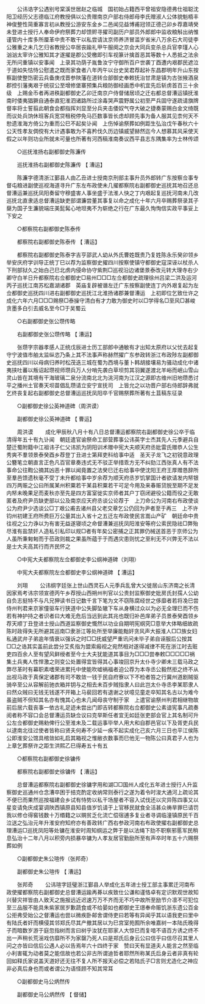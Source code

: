 <!-- { "loadSidebar": true } -->
　　公讳诰字公遇别号棠溪世居赵之临城　国初始占籍西平曾祖安隐德弗仕祖聪沈阳卫经历父志德临江府教授俱以公贵赠南京户部右侍郎母李氏赠淑人公体貌魁梧丰神俊整性简重寡言初从教授公游安东金乡二邑闻见益博甫冠领正德己卯乡荐嘉靖癸未登进士授行人奉命伊府祭葬力却馈赆寻擢司副历户部员外郎郎中监收粮斛出纳惟谨管内十库多所厘革中贵不敢干以私尝请汰京师养济冒滥岁省米八万余石大司徒李公雅重之未几乞归省教授公卒居丧踰礼甲午服阕之京会大同兵变杀总兵官李瑾人心汹汹太宰许公雅知其才遂擢是郡公受檄即引车视篆计擒首恶其等数十人悉抵之法余无所问重镇以安事闻　上录其功荫子胤鲁汝宁守御所百户世袭丁酉遭内艰郡民遮泣于道如失怙恃公慰遣之既而家食者八年丙午以台史吴君荐起补东昌郡明年升山东按察副使整饬密云兵备庚戌晋参陜藩在道转佥部御史奉敕抚治甘肃是镇为古张掖酒泉郡控引藩夷艰于统驭公至增修堡寨预集兵粮防御经画悉中机宜先后斩虏首百三十余级　上赐金币者再进秩副都御史乙卯迁南京户侍督储居顷之迁右都总督漕运镇抚淮南时倭夷猖獗自通泰直犯淮泗诸路所过涂毒哭声震野属公初至严兵固守遂疏请旗牌督率将士誓翦此朝食会都指挥刘显至分兵夹击倭奴气夺大破之捷奏蒙赐白金文绮既而议处兵饷休班客兵宽贷租税停免马匹数事皆长虑却顾先事为备人服其见柰何天不愸遗淮海方倚公为重而公巳不起矣讣闻　上伤悼谕祭葬如例距生弘治戊午春秋六十公天性孝友倜傥有大计遇事敢为不喜矜伐久历边镇威望赫然迄今人想慕其风采使天假之以年则功业所就未可量也所著有河西稿淮南奏议西平县志东隅集率为士林传颂 

　　○巡抚淮扬右副都御史陈濂传 

　　巡抚淮扬右副都御史陈濂传 【 漕运】 

　　陈濂字德清浙江鄞县人由乙丑进士授南京刑部主事升员外郎转广东按察佥事专督屯粮进副使巡视海道寻升广东左布政使未几擢都察院右副都御史巡抚其地召还总督漕运兼巡抚凤阳奏留守穆盛害人事坐盛于法淮人快之丁内艰起复巡抚河南未几改巡抚北直隶适总督漕运缺吏部谓濂尝董其事复以命之成化十年六月卒赐葬祭录其子蘖为国子生濂貌端庄美髭髯心地坦夷不为崭绝之行在广东最久恂恂信实政平事妥上下安之 

　　○都察院右副都御史陈泰传 

　　都察院右副都御史陈泰传 【 漕运】 

　　都察院右副都御史陈泰字吉亨邵武人幼从外氏曹姓既贵乃复姓陈永乐癸卯领乡举安庆府学训导正统丁巳以荐为监察御史擢四川按察使镇守都御史寇深诬以杖杀人下刑部狱久之始白己巳北虏内侵命协守紫荆□巡视沿边诸堡景泰改元转大理寺右少卿守白羊日升都察院右佥都御史□易州□□□左佥都御史疏理徐州吕梁二洪及运河丙子巡抚江南苏松嘉湖诸郡　英庙复辟被谮左迁广东按察副使连丁内外艰复起为左佥都御史巡抚四川进右副都御史巡抚江北淮扬诸郡兼督漕运　上初即位乞致仕许之成化六年六月□□□赐祭□泰操守清白有才力敢为御史时以□学得名□至风□甚峻贪墨多白引去威名至今□于吴蜀云 

　　○右副都御史张公瓒传略 

　　右副都御史张公瓒传略 【 漕运】 

　　张瓒字宗器孝感人正统戊辰进士历工部郎中通敏有才出知太原府以父忧去起复守宁波值市舶太监纵恣乃条上其不法事声称赫然擢广东参政转浙江布政陟左副都御史巡抚四川以母病归养时松茂迭三城在蜀为西境与董卜韩胡接壤易为骚动成化中诸夷挟吐蕃以叛诏起瓒视师瓒兵万人分哨先袭白草坝剪其羽翼遂渡北羊峪而岷山雪山灵山皆在其境有干海玻璃二泉分流南北北为洮河南为江汉之源即古维州旧地瓒悉讨平之播州土官奏天坝苗倡乱瓒请立安宁宣抚司　上皆允之以功晋户部右侍郎辞弗就乞终丧复起右副都御史总督漕运巡抚凤阳卒千官赐祭葬所著有土苴稿东征录 

　　○副都御史徐公英神道碑（周洪谟） 

　　副都御史徐公英神道碑 【 曹运】 

　　周洪谟 
　　成化甲辰秋八月十有八日总督漕运都察院右副都御史徐公卒于临清得年五十有九讣闻　朝廷遣官谕祭命工部营葬事公讳英字士杰其先人元季避兵自楚迁蜀附籍中江祖讳子仁父讳凯为阴阳训术赠中宪大夫顺天府丞妣雷氏赠恭人公生秀爽不羣领景泰癸酉乡荐登丁丑进士第拜吏科给事中适　圣天子龙飞之初锐意政理公簪笔立朝直言正色凡百官章奏违式无不驳正举措乖方无不纠劾江西张真人有不法事命公往鞫公摘其凶恶十罪以闻竟置之法癸巳迁右给事中使沈阳王府王厚赠恳辞所至羣邑馈遗秋毫不受丁未升都给事中岁余荐为顺天府丞岁饥掌国计者欲请发内帑银四万两赈之公曰所属某州积粟若干某县积粟若干可足今用及来春赈贷脱至期不足发内帑未晚果足而麦秋亦至先是四方富室徙实京师者其户丁窃闭避役公籍而役之无敢匿者及府尹员缺吏部以公及南京应天府丞谈公论荐于　上刀命公为河南右布政使谈公为府尹少选谈公□丁艰公甫去诸州县父老交章乞公仍回为尹者至于再三　上不许钧州初建王府所费巨万公量其出入省十之五迁左布政使民言嵩山产矿　朝廷命中贵往视之公力诤以为有害无益遂寝顷之命督漕兼巡抚凤阳淮安等府公索民隐祛□弊殆尽淮有盐禁奸人造私引私印以规□者有年矣公密捕之正其罪仍械送首恶于京师公为人虽所秉匑匑而于莅政则裁之果虽所蕴于于而遇灾患则忧之至利无不兴弊无不法以是士大夫高其行而齐民怀之 

　　○中宪大夫都察院左佥都御史李公纲神道碑（刘珝） 

　　中宪大夫都察院左佥都御史李公纲神道碑 【 漕运】 

　　刘珝 
　　公讳纲字廷张上世山西灵石人元季兵乱曾大父徙居山东济南之长清因家焉考讳宗领宣德丙午乡荐授山西朔州判官以公贵封监察御史妣房氏封孺人公幼自负志挺特不与凡兄狎读书日记数千言下笔为文不窃陈腐经世之侈靡者若将凂巳尝侍州判君来京家僮驱车行狭道中公失脚坠辙下车从身横过众以为必无全理巳而不伤若有神护持之者识者曰大难无危后当远到此其兆也既归补邑庠弟子员景泰癸酉领乡荐天顺丁丑登进士授山西道监察御史慨然以功业自期明宪纲究□意举大体略细故疏陈时政得失无所避其巡南□隶浙江等处所至举廉能黜奸贪风声大振淮人□□族女妇私通武弁子弟逾年情衰以强诉之时□□抚威望严重讯问未毕子弟自诬服后公按其□□之诰其实盖前此尝分艾炙指为盟索瘢视之宛然相对遂得减律不死在浙江时去赃吏四百余人至有望风鲜绶者至今士大夫犹能道其事目为□□□尝奉敕□□□□□祸集土兵夷人性悍激之则变公处置得宜皆得其心事竣回京升太仆寺少卿未三载马政之弊尽革时有幕职素嗜荣进累托中使能吹嘘祸福者迫公荐为本寺丞公毅然拒之终不从出视马政于真保定诸郡有司不敢敛一钱于民自府寮以下不检者笞之行冀州道剧贼驱骑卒至公从容解前驰衣箱并钥与之相去未百步贼指隶人曰此岂太仆寺丞李某耶隶人曰然众贼曰无钱无钱遂不开箱上马裴回若有退谢之状噫见童走卒知其名古以为难今虽盗贼不但知其名亦有愧其心也未几闻母丧守制于家　上遣官谕祭州判君相继物故前后居六载丧事一依古礼足迹未尝出门即吉转都察院右佥都御史公素谙宪事凡疏奏阅者称不容口会总督漕运员缺佥议曰克举斯任者宜无如廷张吏部会官上其名制可升公左佥都御史赐勑俾行公至淮未及二载运事毕举人用大和自郡邑官以下及胥吏兵民以逮南北往过使者皆称曰贤夫何寿不少延一疾不起实成化己亥六月三日也平江侯陈公即淮安公馆具棺敛如礼启其箱视之惟敝衣数事而巳他无一物陈公曰真君子人也为上章乞葬祭许之距生洪熙乙巳得寿五十有五 

　　○都察院右副都御史徐镛传 

　　都察院右副都御史徐镛传 【 漕运】 

　　总督漕运都察院右副都御史徐镛字用和湖□□国州人成化五年进士授行人升监察御史巡通州仓念漕卒困于掊克酌定收纳常则泰行之遂为着令时浚大通河上疏论其不便巳而果然巡按福建会乡试有恃势以私干场屋者不容入试伐还以灾异陈四事又以星变请免庆成宴调陜西镇原县知县值岁饥请于上官移民就食全活甚众祷旱罪巳请罚我以修仓得窖钱数十万缗籍之以赒贫乏化流亡偿宿逋多复业者寻调临潼镇原民千百泣送之弘治元年升淮安府知府亦有善政转广西右参政河南右布政使擢右副都御史总理漕运□巡抚凤阳等处镛在淮安时周知纲运之弊于是以法绳下劾不职察邪慝军民稍息弘治十二年八月以积旁内损暴卒镛为人孝友居官勤励所至有声卒时年五十六赐祭葬如例 

　　○副都御史朱公瑄传（张邦奇） 

　　副都御史朱公瑄传 【 漕运】 

　　张邦奇 
　　公讳瑄字廷璧浙江鄞县人举成化五年进士授工部主事累迁河南布政使擢都察院右副都御史总督漕运踰再朞以疾致仕公谦和谨恪卓有定识默观世故知兴替灾祥皆由人致天之施报远近迟速万万不齐而无不巧中故所至励节介凛不可犯位至三品服不能具朱紫家居岁歉蔬食或不给晏如也都御史王璟奉命赈饥浙东遗公百金公拒弗受始公之督漕运也尝以微疾卧邮舍谓侍吏曰若等有异闻乎其以语我吏曰里中有陆氏者奸而横侵其邻郑氏尽其产撤其居以为巳宫室苑囿所余唯嘉树一本陆氏晚得子而暗数岁游于庭忽指树而言曰树乎汝犹在耶家人大惊巳而复喑不语百方诱之终不出一声稍长荒滛戏仿靡所不为家罄乃死人曰是郑氏后身云公曰信乎曰信尽召其里人问之亦皆曰信后公遇人必以告焉年六十四终于家　赞曰天有显道夫人能言之然至临小利害辄为动者莫之能信故也若公非古所谓迪哲者耶然所称某氏后身云者非真有轮回如释氏家说盖天道好还无往不复人所不报天必偿之若陆氏子□言则尤造化之神应非必真后身也而或者谓公为语怪顾不知其常耳 

　　○副都御史马公炳然传 

　　副都御史马公炳然传 【 督储】 

